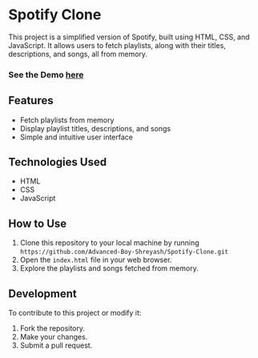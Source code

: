 # Spotify Clone

This project is a simplified version of Spotify, built using HTML, CSS, and JavaScript. It allows users to fetch playlists, along with their titles, descriptions, and songs, all from memory. 

### See the Demo [here](spotifyclonedemo.netlify.app)

## Features

- Fetch playlists from memory
- Display playlist titles, descriptions, and songs
- Simple and intuitive user interface

## Technologies Used

- HTML
- CSS
- JavaScript

## How to Use

1. Clone this repository to your local machine by running 
    `https://github.com/Advanced-Boy-Shreyash/Spotify-Clone.git`
2. Open the `index.html` file in your web browser.
3. Explore the playlists and songs fetched from memory.

## Development
To contribute to this project or modify it:
1. Fork the repository.
2. Make your changes.
3. Submit a pull request.